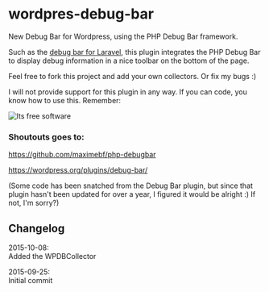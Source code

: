 # wordpres-debug-bar
New Debug Bar for Wordpress, using the PHP Debug Bar framework.

Such as the [debug bar for Laravel](https://github.com/barryvdh/laravel-debugbar), this plugin integrates the PHP Debug Bar to display debug information in a nice toolbar on the bottom of the page.

Feel free to fork this project and add your own collectors. Or fix my bugs :)

I will not provide support for this plugin in any way. If you can code, you know how to use this. Remember:

![Its free software](https://camo.githubusercontent.com/df781f87da2f2db87b5cc3125d5459bc70812112/687474703a2f2f64726f70732e6b796c65666f782e63612f31637147502b "Its free software")

### Shoutouts goes to:

https://github.com/maximebf/php-debugbar

https://wordpress.org/plugins/debug-bar/

(Some code has been snatched from the Debug Bar plugin, but since that plugin hasn't been updated for over a year, I figured it would be alright :) If not, I'm sorry?)

## Changelog

2015-10-08:  
Added the WPDBCollector

2015-09-25:  
Initial commit
